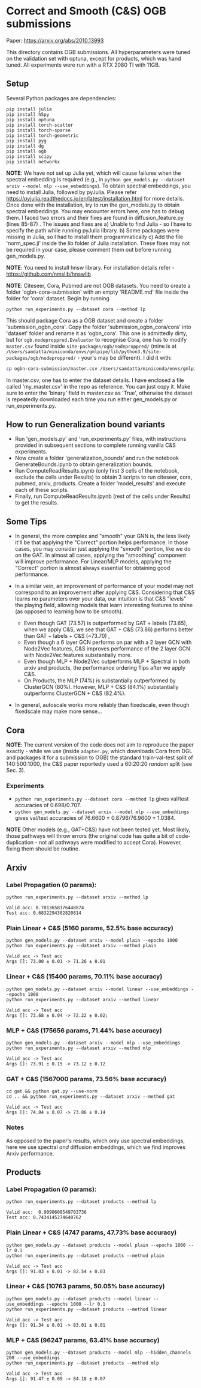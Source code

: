 # Correct and Smooth (C&S) OGB submissions

Paper: https://arxiv.org/abs/2010.13993

This directory contains OGB submissions. All hyperparameters were tuned on the validation set with optuna, except for products, which was hand tuned. All experiments were run with a RTX 2080 TI with 11GB.

## Setup
Several Python packages are dependencies:

```
pip install julia
pip install h5py
pip install optuna
pip install torch-scatter
pip install torch-sparse
pip install torch-geometric
pip install pyg
pip install dg
pip install ogb
pip install scipy
pip install networkx
```
**NOTE**: We have not set up Julia yet, which will cause failures when the spectral embedding is required (e.g., in `python gen_models.py --dataset arxiv --model mlp --use_embeddings`). To obtain spectral embeddings, you need to install Julia, followed by pyJulia. Please refer https://pyjulia.readthedocs.io/en/latest/installation.html for more details. Once done with the installation, try to run the gen_models.py to obtain spectral embeddings. You may encounter errors here, one has to debug them. I faced two errors and their fixes are found in diffusion_feature.py (lines 85-87) . The issues and fixes are a) Unable to find Julia - so I have to specify the path while running pyJulia library. b) Some packages were missing in Julia, so I had to install them programmatically c) Add the file 'norm_spec.jl' inside the lib folder of Julia installation. These fixes may not be required in your case, please comment them out before running gen_models.py. 

**NOTE**: You need to install hnsw library. For installation details refer - https://github.com/nmslib/hnswlib

**NOTE**: Citeseer, Cora, Pubmed are not OGB datasets. You need to create a folder 'ogbn-cora-submission' with an empty 'README.md' file inside the folder for 'cora' dataset. Begin by running 

`python run_experiments.py --dataset cora --method lp`

This should package Cora as a OGB dataset and create a folder 'submission_ogbn_cora'. Copy the folder 'submission_ogbn_cora/cora' into 'dataset' folder and rename it as 'ogbn_cora'. This one is admittedly dirty, but for `ogb.nodeproppred.Evaluator` to recognise Cora, one has to modify `master.csv` found inside `site-packages/ogb/nodeproppred/` (mine is at `/Users/samdatta/miniconda/envs/gmlpipe/lib/python3.9/site-packages/ogb/nodeproppred/` - your's may be different). I did it with:

```sh
cp ogbn-cora-submission/master.csv /Users/samdatta/miniconda/envs/gmlpipe/lib/python3.9/site-packages/ogb/nodeproppred/
```
In master.csv, one has to enter the dataset details. I have enclosed a file called 'my_master.csv' in the repo as reference. You can just copy it. Make sure to enter the 'binary' field in master.csv as 'True', otherwise the dataset is repeatedly downloaded each time you run either gen_models.py or run_experiments.py.

## How to run Generalization bound variants

- Run 'gen_models.py' and 'run_experiments.py' files, with instructions provided in subsequent sections to complete running vanilla C&S experiments.
- Now create a folder 'generalization_bounds' and run the notebook GenerateBounds.ipynb to obtain generalization bounds.
- Run ComputeReadResults.ipynb (only first 3 cells of the notebook, exclude the cells under Results) to obtain 3 scripts to run citeseer, cora, pubmed, arxiv, products. Create a folder 'model_results' and execute each of these scripts.
- Finally, run ComputeReadResults.ipynb (rest of the cells under Results) to get the results.

## Some Tips 
- In general, the more complex and "smooth" your GNN is, the less likely it'll be that applying the "Correct" portion helps performance. In those cases, you may consider just applying the "smooth" portion, like we do on the GAT. In almost all cases, applying the "smoothing" component will improve performance. For Linear/MLP models, applying the "Correct" portion is almost always essential for obtaining good performance.

- In a similar vein, an improvement of performance of your model may not correspond to an improvement after applying C&S. Considering that C&S learns no parameters over your data, our intuition is that C&S "levels" the playing field, allowing models that learn interesting features to shine (as opposed to learning how to be smooth).
     - Even though GAT (73.57) is outperformed by GAT + labels (73.65), when we apply C&S, we see that GAT + C&S (73.86) performs better than GAT + labels + C&S (~73.70) , 
     - Even though a 6 layer GCN performs on par with a 2 layer GCN with Node2Vec features, C&S improves performance of the 2 layer GCN with Node2Vec features substantially more.
     - Even though MLP + Node2Vec outperforms MLP + Spectral in both arxiv and products, the performance ordering flips after we apply C&S.
     - On Products, the MLP (74%) is substantially outperformed by ClusterGCN (80%). However, MLP + C&S (84.1%) substantially outperforms ClusterGCN + C&S (82.4%).

- In general, autoscale works more reliably than fixedscale, even though fixedscale may make more sense...

## Cora
**NOTE**: The current version of the code does not aim to reproduce the paper exactly - while we use (inside `adapter.py`, which downloads Cora from DGL and packages it for a submission to OGB) the standard train-val-test split of 140:500:1000, the C&S paper reportedly used a 60:20:20 _random_ split (see Sec. 3).

### Experiments
- `python run_experiments.py --dataset cora --method lp` gives val/test accuracies of 0.698/0.707.
- `python gen_models.py --dataset arxiv --model mlp --use_embeddings` gives val/test accuracies of 76.6600 ± 0.8796/76.9600 ± 1.0384.

**NOTE** Other models (e.g., GAT+C&S) have not been tested yet. Most likely, those pathways will throw errors (the original code has quite a bit of code-duplication - not all pathways were modified to accept Cora). However, fixing them should be routine.

## Arxiv

### Label Propagation (0 params):
```
python run_experiments.py --dataset arxiv --method lp

Valid acc: 0.7013658176448874
Test acc: 0.6832294302820814
```

### Plain Linear + C&S (5160 params, 52.5% base accuracy)
```
python gen_models.py --dataset arxiv --model plain --epochs 1000    
python run_experiments.py --dataset arxiv --method plain

Valid acc -> Test acc
Args []: 73.00 ± 0.01 -> 71.26 ± 0.01
```

### Linear + C&S (15400 params, 70.11% base accuracy)
```
python gen_models.py --dataset arxiv --model linear --use_embeddings --epochs 1000 
python run_experiments.py --dataset arxiv --method linear

Valid acc -> Test acc
Args []: 73.68 ± 0.04 -> 72.22 ± 0.02;
```

### MLP + C&S (175656 params, 71.44% base accuracy)
```
python gen_models.py --dataset arxiv --model mlp --use_embeddings
python run_experiments.py --dataset arxiv --method mlp

Valid acc -> Test acc
Args []: 73.91 ± 0.15 -> 73.12 ± 0.12
```

### GAT + C&S (1567000 params, 73.56% base accuracy)
```
cd gat && python gat.py --use-norm
cd .. && python run_experiments.py --dataset arxiv --method gat

Valid acc -> Test acc
Args []: 74.84 ± 0.07 -> 73.86 ± 0.14
```

### Notes
As opposed to the paper's results, which only use spectral embeddings, here we use spectral *and* diffusion embeddings, which we find improves Arxiv performance.

## Products

### Label Propagation (0 params):
```
python run_experiments.py --dataset products --method lp 

Valid acc:  0.9090608549703736
Test acc: 0.7434145274640762
```

### Plain Linear + C&S (4747 params, 47.73% base accuracy)
```
python gen_models.py --dataset products --model plain --epochs 1000 --lr 0.1
python run_experiments.py --dataset products --method plain

Valid acc -> Test acc
Args []: 91.03 ± 0.01 -> 82.54 ± 0.03
```

### Linear + C&S (10763 params, 50.05% base accuracy)
```
python gen_models.py --dataset products --model linear --use_embeddings --epochs 1000 --lr 0.1
python run_experiments.py --dataset products --method linear

Valid acc -> Test acc
Args []: 91.34 ± 0.01 -> 83.01 ± 0.01
```

### MLP + C&S (96247 params, 63.41% base accuracy)
```
python gen_models.py --dataset products --model mlp --hidden_channels 200 --use_embeddings
python run_experiments.py --dataset products --method mlp

Valid acc -> Test acc
Args []: 91.47 ± 0.09 -> 84.18 ± 0.07
```
